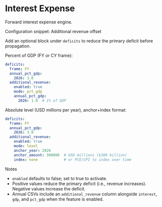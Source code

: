 # Interest Expense

Forward interest expense engine.

Configuration snippet: Additional revenue offset

Add an optional block under `deficits` to reduce the primary deficit before propagation.

Percent of GDP (FY or CY frame):
```yaml
deficits:
  frame: FY
  annual_pct_gdp:
    2026: 3.0
  additional_revenue:
    enabled: true
    mode: pct_gdp
    annual_pct_gdp:
      2026: 1.0  # 1% of GDP
```

Absolute level (USD millions per year), anchor+index format:
```yaml
deficits:
  frame: FY
  annual_pct_gdp:
    2026: 3.0
  additional_revenue:
    enabled: true
    mode: level
    anchor_year: 2026
    anchor_amount: 300000  # USD millions ($300 billion)
    index: none            # or PCE/CPI to index over time
```

Notes
- `enabled` defaults to false; set to true to activate.
- Positive values reduce the primary deficit (i.e., revenue increases). Negative values increase the deficit.
- Annual CSVs include an `additional_revenue` column alongside `interest`, `gdp`, and `pct_gdp` when the feature is enabled.
